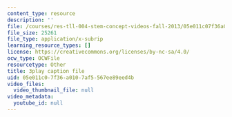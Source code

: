```yaml
---
content_type: resource
description: ''
file: /courses/res-tll-004-stem-concept-videos-fall-2013/05e011c07f36a0107af5567ee89eed4b_2HpF8R_cjR8.srt
file_size: 25261
file_type: application/x-subrip
learning_resource_types: []
license: https://creativecommons.org/licenses/by-nc-sa/4.0/
ocw_type: OCWFile
resourcetype: Other
title: 3play caption file
uid: 05e011c0-7f36-a010-7af5-567ee89eed4b
video_files:
  video_thumbnail_file: null
video_metadata:
  youtube_id: null
---
```

